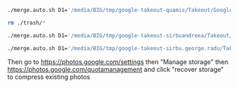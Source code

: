 ```bash
./merge.auto.sh D1='/media/BIG/tmp/google-takeout-quamis/Takeout/Google Photos' D2='/media/lucian/BIG2T1/picturesFromPhone/google-takeout-quamis'  PROFILE="quamis" RUN_MODE=safe

rm ./trash/*

./merge.auto.sh D1='/media/BIG/tmp/google-takeout-sirbuandreea/Takeout/Google Photos' D2='/media/lucian/BIG2T1/picturesFromPhone/google-takeout-sirbuandreea'  PROFILE="sirbuandreea" RUN_MODE=safe

./merge.auto.sh D1='/media/BIG/tmp/google-takeout-sirbu.george.radu/Takeout/Google Photos' D2='/media/lucian/BIG2T1/picturesFromPhone/google-takeout-sirbu.george.radu'  PROFILE="sirbu.george.radu" RUN_MODE=safe

```

Then go to https://photos.google.com/settings then "Manage storage" then https://photos.google.com/quotamanagement and click "recover storage" to compress existing photos
